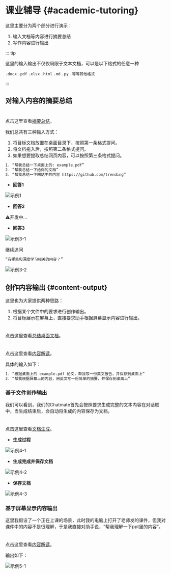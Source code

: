 <!-- markdownlint-disable MD033 -->

# 课业辅导 {#academic-tutoring}

这里主要分为两个部分进行演示：

1. 输入文档等内容进行摘要总结
2. 写作内容进行输出

::: tip

这里的输入输出不仅仅局限于文本文档，可以是以下格式的任意一种

`.docx` `.pdf`  `.xlsx` `.html` `.md` `.py` `.等等其他格式`

:::

## 对输入内容的摘要总结

<div class="tip custom-block" style="padding-top: 8px">

点击这里查看[摘要总结](https://www.bilibili.com/video/BV1hdWRe4Eni/?vd_source=8efd81eccbe016cf85c48d0cef159938)。

</div>

我们总共有三种输入方式：

1. 将目标文档放置在桌面目录下，按照第一条格式提问。
2. 将文档拖入后，按照第二条格式提问。
3. 如果想要提取总结网页内容，可以按照第三条格式提问。

```txt
1. “帮我总结一下桌面上的: example.pdf”
2. “帮我总结一下给你的文档”
3. “帮我总结一下网站中的内容 https://github.com/trending”
```

- **回答1**

![示例1](/others/academic-tutoring/sum-pdf-0001.png "示例1")

- **回答2**

⚠️开发中...

- **回答3**

![示例3-1](/others/academic-tutoring/sum-web-0001.png "示例3-1")

继续追问

```txt
“有哪些和深度学习相关的内容？”
```

![示例3-2](/others/academic-tutoring/sum-web-0002.png "示例3-2")

## 创作内容输出 {#content-output}

这里也为大家提供两种思路：

1. 根据某个文件中的要求进行创作输出。
2. 将目标展示在屏幕上，直接要求助手根据屏幕显示内容进行输出。

<div class="tip custom-block" style="padding-top: 8px">

点击这里查看[总结桌面文档](https://www.bilibili.com/video/BV1hdWRe4Eni/?vd_source=8efd81eccbe016cf85c48d0cef159938)。

</div>

<div class="tip custom-block" style="padding-top: 8px">

点击这里查看[内容解读](https://www.bilibili.com/video/BV18dWRe4ED1/?vd_source=8efd81eccbe016cf85c48d0cef159938)。

</div>

具体的输入如下：

```txt
1. “根据桌面上的 example.pdf 论文，帮我写一份英文报告，并保存到桌面上”
2. “帮我根据屏幕上的内容，用英文写一份简单的摘要，并保存到桌面上”
```

### 基于文件创作输出

我们可以看到，我们的Chatmate首先会按照要求生成完整的文本内容在对话框中，当生成结束后，会自动将生成的内容保存为文档。

<div class="tip custom-block" style="padding-top: 8px">

点击这里查看[文档生成](https://www.bilibili.com/video/BV1h9WReZECy/?vd_source=8efd81eccbe016cf85c48d0cef159938)。

</div>

- **生成过程**

![示例4-1](/others/academic-tutoring/gen-doc-0002.png "示例4-1")

- **生成完成并保存文档**

![示例4-2](/others/academic-tutoring/gen-doc-0003.png "示例4-2")

- **保存文档**

![示例4-3](/others/academic-tutoring/gen-doc-0004.png "示例4-3")

### 基于屏幕显示内容输出

这里我假设了一个正在上课的场景，此时我的电脑上打开了老师发的课件，但我对课件中的内容不是很理解，于是我直接对助手说，“帮我理解一下ppt里的内容”。

<div class="tip custom-block" style="padding-top: 8px">

点击这里查看[内容解读](https://www.bilibili.com/video/BV18dWRe4ED1/?vd_source=8efd81eccbe016cf85c48d0cef159938)。

</div>

输出如下：

![示例5-1](/others/academic-tutoring/pic-uds-0005.png "示例5-1")
